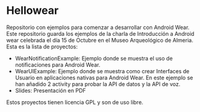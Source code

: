 Hellowear
=========

Repositorio con ejemplos para comenzar a desarrollar con Android Wear. Este repositorio guarda los ejemplos de la charla de Introducción a Android wear celebrada el día 15 de Octubre en el Museo Arqueológico de Almeria. Esta es la lista de proyectos:

 - WearNotificationExample: Ejemplo donde se muestra el uso de notificaciones para Android Wear.
 - WearUIExample: Ejemplo donde se muestra como crear Interfaces de Usuario en aplicaciones nativas para Android Wear. En este ejemplo se han añadido 2 activity para probar la API de datos y la API de voz.
 - Slides: Presentación en PDF

Estos proyectos tienen licencia GPL y son de uso libre.
